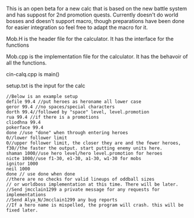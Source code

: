 This is an open beta for a new calc that is based on the new battle system and has suppost for 2nd promotion quests. Currently doesn't do world bosses and doesn't support macro, though preparations have been done for easier integration so feel free to adapt the macro for it.

Mob.H is the header file for the calculator. It has the interface for the functions

Mob.cpp is the implementation file for the calculator. It has the behavoir of all the functions.

cin-calq.cpp is main()

setup.txt is the input for the calc



```
//Below is an example setup
defile 99.4 //put heroes as heroname all lower case 
geror 99.4 //no spaces/special characters 
dorth 99.4//followed by "space" level, level.promotion 
rua 99.4 //if there is a promotions
cliodhna 99.4
pokerface 99.4
done //use "done" when through entering heroes
0//lower follower limit
0//upper follower limit, the closer they are and the fewer heroes,
f30//the faster the output. start putting enemy units here.
shaman 1000//use hero level/hero level.promotion for heroes
nicte 1000//use f1-30, e1-30, a1-30, w1-30 for mobs
ignitor 1000
neil 1000
done // use done when done
//there are no checks for valid lineups of oddball sizes
// or worldboss implementation at this time. There will be later.
//Send jmcclain1299 a private message for any requests for implementations
//Send Alya_N/Jmcclain1299 any bug reports
//If a hero name is mispelled, the program will crash. this will be fixed later.
```
